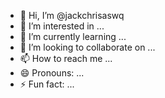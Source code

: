 - 👋 Hi, I’m @jackchrisaswq
- 👀 I’m interested in ...
- 🌱 I’m currently learning ...
- 💞️ I’m looking to collaborate on ...
- 📫 How to reach me ...
- 😄 Pronouns: ...
- ⚡ Fun fact: ...

<!---
jackchrisaswq/jackchrisaswq is a ✨ special ✨ repository because its `README.md` (this file) appears on your GitHub profile.
You can click the Preview link to take a look at your changes.
--->
